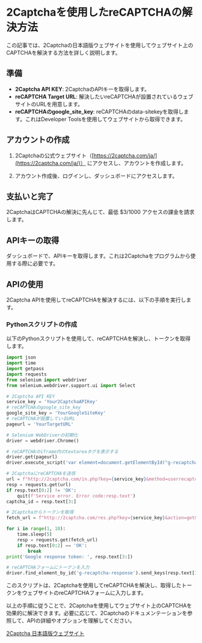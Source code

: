 # 2Captchaを使用したreCAPTCHAの解決方法

この記事では、2Captchaの日本語版ウェブサイトを使用してウェブサイト上のCAPTCHAを解決する方法を詳しく説明します。

## 準備

- **2Captcha API KEY**: 2CaptchaのAPIキーを取得します。
- **reCAPTCHA Target URL**: 解決したいreCAPTCHAが設置されているウェブサイトのURLを用意します。
- **reCAPTCHAのgoogle_site_key**: reCAPTCHAのdata-sitekeyを取得します。これはDeveloper Toolsを使用してウェブサイトから取得できます。


## アカウントの作成

1. 2Captchaの公式ウェブサイト（[https://2captcha.com/ja/](https://2captcha.com/ja/)） にアクセスし、アカウントを作成します。

2. アカウント作成後、ログインし、ダッシュボードにアクセスします。

## 支払いと完了

2CaptchaはCAPTCHAの解決に先んじて、最低 $3/1000 アクセスの課金を請求します。

## APIキーの取得

ダッシュボードで、APIキーを取得します。これは2Captchaをプログラムから使用する際に必要です。

## APIの使用

2Captcha APIを使用してreCAPTCHAを解決するには、以下の手順を実行します。

  ### Pythonスクリプトの作成

  以下のPythonスクリプトを使用して、reCAPTCHAを解決し、トークンを取得します。

  ```python
  import json
  import time    
  import getpass
  import requests
  from selenium import webdriver
  from selenium.webdriver.support.ui import Select

  # 2Captcha API KEY
  service_key = 'Your2CaptchaAPIKey'
  # reCAPTCHAのgoogle_site_key
  google_site_key = 'YourGoogleSiteKey'
  # reCAPTCHAが設置しているURL
  pageurl = 'YourTargetURL'

  # Selenium WebDriverの初期化
  driver = webdriver.Chrome()

  # reCAPTCHAのiframe内のtextareaタグを表示する
  driver.get(pageurl)
  driver.execute_script('var element=document.getElementById("g-recaptcha-response"); element.style.display="";')

  # 2CaptchaにreCAPTCHAを送信
  url = f"http://2captcha.com/in.php?key={service_key}&method=userrecaptcha&googlekey={google_site_key}&pageurl={pageurl}"
  resp = requests.get(url)
  if resp.text[0:2] != 'OK':
      quit(f'Service error. Error code:resp.text')
  captcha_id = resp.text[3:]

  # 2Captchaからトークンを取得
  fetch_url = f"http://2captcha.com/res.php?key={service_key}&action=get&id={captcha_id}"

  for i in range(1, 10):
      time.sleep(5)
      resp = requests.get(fetch_url)
      if resp.text[0:2] == 'OK':
          break
  print('Google response token: ', resp.text[3:])

  # reCAPTCHAフォームにトークンを入力
  driver.find_element_by_id('g-recaptcha-response').send_keys(resp.text[3:])
  ```
このスクリプトは、2Captchaを使用してreCAPTCHAを解決し、取得したトークンをウェブサイトのreCAPTCHAフォームに入力します。

以上の手順に従うことで、2Captchaを使用してウェブサイト上のCAPTCHAを効果的に解決できます。必要に応じて、2Captchaのドキュメンテーションを参照して、APIの詳細やオプションを理解してください。

[2Captcha 日本語版ウェブサイト](https://2captcha.com/ja/)